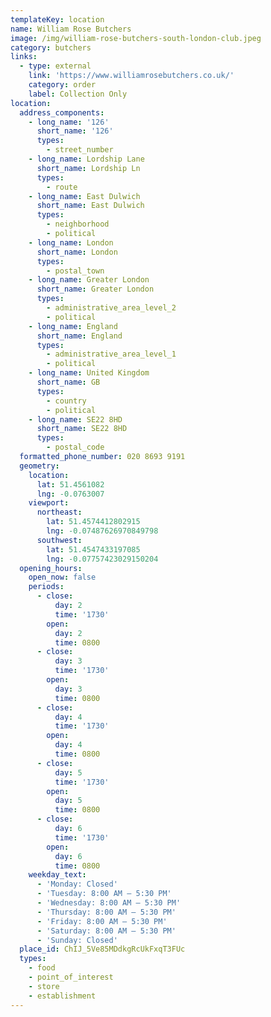 ```yaml
---
templateKey: location
name: William Rose Butchers
image: /img/william-rose-butchers-south-london-club.jpeg
category: butchers
links:
  - type: external
    link: 'https://www.williamrosebutchers.co.uk/'
    category: order
    label: Collection Only
location:
  address_components:
    - long_name: '126'
      short_name: '126'
      types:
        - street_number
    - long_name: Lordship Lane
      short_name: Lordship Ln
      types:
        - route
    - long_name: East Dulwich
      short_name: East Dulwich
      types:
        - neighborhood
        - political
    - long_name: London
      short_name: London
      types:
        - postal_town
    - long_name: Greater London
      short_name: Greater London
      types:
        - administrative_area_level_2
        - political
    - long_name: England
      short_name: England
      types:
        - administrative_area_level_1
        - political
    - long_name: United Kingdom
      short_name: GB
      types:
        - country
        - political
    - long_name: SE22 8HD
      short_name: SE22 8HD
      types:
        - postal_code
  formatted_phone_number: 020 8693 9191
  geometry:
    location:
      lat: 51.4561082
      lng: -0.0763007
    viewport:
      northeast:
        lat: 51.4574412802915
        lng: -0.07487626970849798
      southwest:
        lat: 51.4547433197085
        lng: -0.07757423029150204
  opening_hours:
    open_now: false
    periods:
      - close:
          day: 2
          time: '1730'
        open:
          day: 2
          time: 0800
      - close:
          day: 3
          time: '1730'
        open:
          day: 3
          time: 0800
      - close:
          day: 4
          time: '1730'
        open:
          day: 4
          time: 0800
      - close:
          day: 5
          time: '1730'
        open:
          day: 5
          time: 0800
      - close:
          day: 6
          time: '1730'
        open:
          day: 6
          time: 0800
    weekday_text:
      - 'Monday: Closed'
      - 'Tuesday: 8:00 AM – 5:30 PM'
      - 'Wednesday: 8:00 AM – 5:30 PM'
      - 'Thursday: 8:00 AM – 5:30 PM'
      - 'Friday: 8:00 AM – 5:30 PM'
      - 'Saturday: 8:00 AM – 5:30 PM'
      - 'Sunday: Closed'
  place_id: ChIJ_5Ve85MDdkgRcUkFxqT3FUc
  types:
    - food
    - point_of_interest
    - store
    - establishment
---
```

